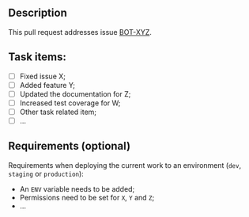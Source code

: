 <!--
Use the following title format: [BOT-XYZ] <brief description>
-->

## Description
This pull request addresses issue [BOT-XYZ](https://github.com/vostpt/bot/issues/XYZ).

## Task items:
- [ ] Fixed issue X;
- [ ] Added feature Y;
- [ ] Updated the documentation for Z;
- [ ] Increased test coverage for W;
- [ ] Other task related item;
- [ ] ...

## Requirements (optional)
Requirements when deploying the current work to an environment (`dev`, `staging` or `production`):

- An `ENV` variable needs to be added;
- Permissions need to be set for `X`, `Y` and `Z`;
- ...
